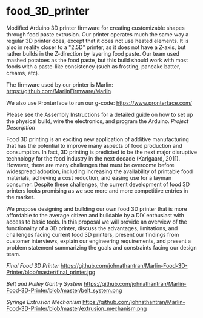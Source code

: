 # food_3D_printer
Modified Arduino 3D printer firmware for creating customizable shapes through food paste extrusion. Our printer operates much the same way a regular 3D printer does, except that it does not use heated elements. It is also in reality closer to a "2.5D" printer, as it does not have a Z-axis, but rather builds in the Z-direction by layering food paste. Our team used mashed potatoes as the food paste, but this build should work with most foods with a paste-like consistency (such as frosting, pancake batter, creams, etc). 

The firmware used by our printer is Marlin: https://github.com/MarlinFirmware/Marlin

We also use Pronterface to run our g-code: https://www.pronterface.com/

Please see the Assembly Instructions for a detailed guide on how to set up the physical build, wire the electronics, and program the Arduino.
*Project Description*

Food 3D printing is an exciting new application of additive manufacturing that has the potential to improve many aspects of food production and consumption. In fact, 3D printing is predicted to be the next major disruptive technology for the food industry in the next decade (Karlgaard, 2011). However, there are many challenges that must be overcome before widespread adoption, including increasing the availability of printable food materials, achieving a cost reduction, and easing use for a layman consumer. Despite these challenges, the current development of food 3D printers looks promising as we see more and more competitive entries in the market.

We propose designing and building our own food 3D printer that is more affordable to the average citizen and buildable by a DIY enthusiast with access to basic tools. In this proposal we will provide an overview of the functionality of a 3D printer, discuss the advantages, limitations, and challenges facing current food 3D printers, present our findings from customer interviews, explain our engineering requirements, and present a problem statement summarizing the goals and constraints facing our design team.

*Final Food 3D Printer*
https://github.com/johnathantran/Marlin-Food-3D-Printer/blob/master/final_printer.jpg

*Belt and Pulley Gantry System*
https://github.com/johnathantran/Marlin-Food-3D-Printer/blob/master/belt_system.png

*Syringe Extrusion Mechanism*
https://github.com/johnathantran/Marlin-Food-3D-Printer/blob/master/extrusion_mechanism.png

